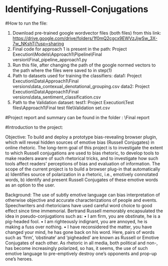 # Identifying-Russell-Conjugations

#How to run the file:

1. Download pre-trained google wordvector files (both files) from this link: https://drive.google.com/drive/folders/1f0mQ2cgcx9EWVzJjwSw_3X-7w_NKshTj?usp=sharing
2. Final code for approach 1 is present in the path: Project Execution\Models\Approach1\Pipeline\Final version\Final_pipeline_approach1.py
3. Run this file, after changing the path of the google normed vectors to the path where the files were saved to in step(1)
4. Path to datasets used for training the classifiers:
  data1: Project Execution\Data\Approach1\Final versions\data_contexual_denotational_grouping.csv
  data2: Project Execution\Data\Approach1\Final versions\data_sentiment_classification.csv
5. Path to the Validation dataset:
  test1: Project Execution\Test files\Approach1\Final test file\Validation set.csv
  
#Project report and summary can be found in the folder : \Final report
 
#Introduction to the project:

Objective: To build and deploy a prototype bias-revealing browser plugin, which will reveal hidden sources of emotive bias (Russell Conjugates) in online rhetoric. The long-term goal of this project is to investigate the extent to which Russell conjugations are used to bias rhetoric, to develop tools to make readers aware of such rhetorical tricks, and to investigate how such tools affect readers’ perceptions of bias and evaluation of information. The scope of the current project is to build a browser plug-in that automatically
a)	Identifies source of polarization in a rhetoric, i.e., emotively connotated words,
b)	identify and present Russell Conjugates of these emotive words as an option to the user.

Background: The use of subtly emotive language can bias interpretation of otherwise objective and accurate characterizations of people and events. Speechwriters and rhetoricians have used careful word choice to good effect since time immemorial. Bertrand Russell memorably encapsulated the idea in pseudo-conjugations such as:
•	I am firm, you are obstinate, he is a pig-headed fool.
•	I am righteously indignant, you are annoyed, he is making a fuss over nothing.
•	I have reconsidered the matter, you have changed your mind, he has gone back on his word.
Here, pairs of words such as ‘firm’, ‘obstinate’ and ‘pigheaded’ are known as Russell or Emotive Conjugates of each other.  As rhetoric in all media, both political and non-, has become increasingly polarized, so has, it seems, the use of such emotive language to pre-emptively destroy one’s opponents and prop-up one’s heroes.



